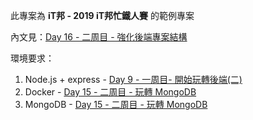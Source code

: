 此專案為 **iT邦 - 2019 iT邦忙鐵人賽** 的範例專案

內文見：[Day 16 - 二周目 - 強化後端專案結構](https://ithelp.ithome.com.tw/articles/10202134)

環境要求：
1. Node.js + express - [Day 9 - 一周目- 開始玩轉後端(二)](https://ithelp.ithome.com.tw/articles/10200622)
2. Docker  - [Day 15 - 二周目 - 玩轉 MongoDB](https://ithelp.ithome.com.tw/articles/10201657)
3. MongoDB  - [Day 15 - 二周目 - 玩轉 MongoDB](https://ithelp.ithome.com.tw/articles/10201657)